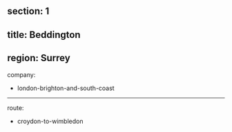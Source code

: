 section: 1
----
title: Beddington
----
region: Surrey
----
company:
- london-brighton-and-south-coast
----
route:
- croydon-to-wimbledon
